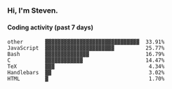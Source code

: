 ### Hi, I'm Steven.

#### Coding activity (past 7 days)
```
other       ▓▓▓▓▓▓▓▓▓▓▓▓▓▓▓▓▓▓▓▓▓▓▓▓▓▓▓▓▓▓  33.91%
JavaScript  ▓▓▓▓▓▓▓▓▓▓▓▓▓▓▓▓▓▓▓▓▓▓          25.77%
Bash        ▓▓▓▓▓▓▓▓▓▓▓▓▓▓                  16.79%
C           ▓▓▓▓▓▓▓▓▓▓▓▓                    14.47%
TeX         ▓▓▓                              4.34%
Handlebars  ▓▓                               3.02%
HTML        ▓                                1.70%
```
